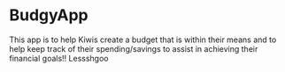 # BudgyApp

This app is to help Kiwis create a budget that is within their means and to help keep track of their spending/savings to assist in achieving their financial goals!! Lessshgoo
